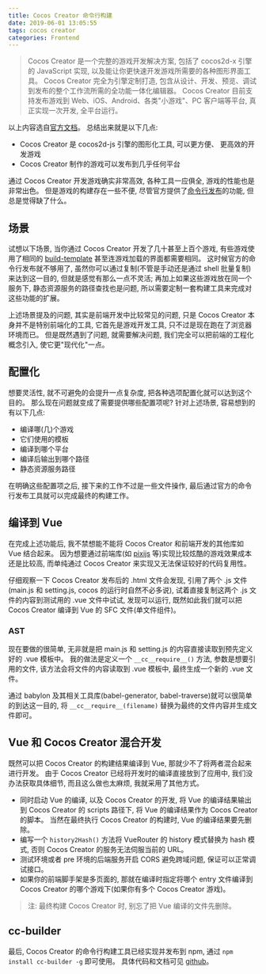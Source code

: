 ```yaml
---
title: Cocos Creator 命令行构建
date: 2019-06-01 13:05:55
tags: cocos creator
categories: Frontend
---
```


> Cocos Creator 是一个完整的游戏开发解决方案, 包括了 cocos2d-x 引擎的 JavaScript 实现, 以及能让你更快速开发游戏所需要的各种图形界面工具。 Cocos Creator 完全为引擎定制打造, 包含从设计、开发、预览、调试到发布的整个工作流所需的全功能一体化编辑器。 Cocos Creator 目前支持发布游戏到 Web、iOS、Android、各类"小游戏"、PC 客户端等平台, 真正实现一次开发, 全平台运行。

以上内容选自[官方文档](https://docs.cocos.com/creator/manual/zh/getting-started/introduction.html)。 总结出来就是以下几点:

- Cocos Creator 是 cocos2d-js 引擎的图形化工具, 可以更方便、 更高效的开发游戏
- Cocos Creator 制作的游戏可以发布到几乎任何平台

通过 Cocos Creator 开发游戏确实非常高效, 各种工具一应俱全, 游戏的性能也是非常出色。 但是游戏的构建存在一些不便, 尽管官方提供了[命令行发布](https://docs.cocos.com/creator/manual/zh/publish/publish-in-command-line.html)的功能, 但总是觉得缺了什么。

## 场景

试想以下场景, 当你通过 Cocos Creator 开发了几十甚至上百个游戏, 有些游戏使用了相同的 [build-template](https://docs.cocos.com/creator/manual/zh/publish/custom-project-build-template.html#%E8%87%AA%E5%AE%9A%E4%B9%89%E5%8F%91%E5%B8%83%E6%A8%A1%E7%89%88) 甚至连游戏加载的界面都需要相同。 这时候官方的命令行发布就不够用了, 虽然你可以通过复制(不管是手动还是通过 shell 批量复制)来达到这一目的, 但就是感觉有那么一点不灵活; 再加上如果这些游戏放在同一个服务下, 静态资源服务的路径查找也是问题, 所以需要定制一套构建工具来完成对这些功能的扩展。

上述场景提及的问题, 其实是前端开发中比较常见的问题, 只是 Cocos Creator 本身并不是特别前端化的工具, 它首先是游戏开发工具, 只不过是现在跑在了浏览器环境而已。 但是既然遇到了问题, 就需要解决问题, 我们完全可以把前端的工程化概念引入, 使它更"现代化"一点。

## 配置化

想要灵活性, 就不可避免的会提升一点复杂度, 把各种选项配置化就可以达到这个目的。 那么现在问题就变成了需要提供哪些配置项呢? 针对上述场景, 容易想到的有以下几点:

- 编译哪(几)个游戏
- 它们使用的模板
- 编译到哪个平台
- 编译后输出到哪个路径
- 静态资源服务路径

在明确这些配置项之后, 接下来的工作不过是一些文件操作, 最后通过官方的命令行发布工具就可以完成最终的构建工作。

## 编译到 Vue

在完成上述功能后, 我不禁想能不能将 Cocos Creator 和前端开发的其他库如 Vue 结合起来。 因为想要通过前端库(如 [pixijs](https://www.pixijs.com/) 等)实现比较炫酷的游戏效果成本还是比较高, 而单纯通过 Cocos Creator 来实现又无法保证较好的代码复用性。

仔细观察一下 Cocos Creator 发布后的 .html 文件会发现, 引用了两个 .js 文件(main.js 和 setting.js, cocos 的运行时自然不必多说), 试着直接复制这两个 .js 文件的内容到测试用的 .vue 文件中试试, 发现可以运行, 既然如此我们就可以把 Cocos Creator 编译到 Vue 的 SFC 文件(单文件组件)。

### AST

现在要做的很简单, 无非就是把 main.js 和 setting.js 的内容直接读取到预先定义好的 .vue 模板中。 我的做法是定义一个 `__cc__require__()` 方法, 参数是想要引用的文件, 该方法会将文件的内容读取到 .vue 模板中, 最终生成一个新的 .vue 文件。

通过 babylon 及其相关工具库(babel-generator, babel-traverse)就可以很简单的到达这一目的, 将 `__cc__require__(filename)` 替换为最终的文件内容并生成文件即可。

## Vue 和 Cocos Creator 混合开发

既然可以把 Cocos Creator 的构建结果编译到 Vue, 那就少不了将两者混合起来进行开发。 由于 Cocos Creator 已经将开发时的编译直接放到了应用中, 我们没办法获取具体细节, 而且这么做也太麻烦, 我就采用了其他方式。

- 同时启动 Vue 的编译, 以及 Cocos Creator 的开发, 将 Vue 的编译结果输出到 Cocos Creator 的 scripts 路径下, 将 Vue 的编译结果作为 Cocos Creator 的脚本。 当然在最终执行 Cocos Creator 的构建时, Vue 的编译结果要先删除。
- 编写一个 `history2Hash()` 方法将 VueRouter 的 history 模式替换为 hash 模式, 否则 Cocos Creator 的服务无法伺服当前的 URL。
- 测试环境或者 pre 环境的后端服务开启 CORS 避免跨域问题, 保证可以正常调试接口。
- 如果你的前端脚手架是多页面的, 那就在编译时指定将哪个 entry 文件编译到 Cocos Creator 的哪个游戏下(如果你有多个 Cocos Creator 游戏)。

> 注: 最终构建 Cocos Creator 时, 别忘了把 Vue 编译的文件先删除。

## cc-builder

最后, Cocos Creator 的命令行构建工具已经实现并发布到 npm, 通过 `npm install cc-builder -g` 即可使用。 具体代码和文档可见 [github](https://github.com/Hunter-Gu/cc-builder)。
